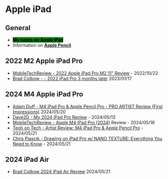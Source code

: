 # Apple iPad

## General

* [<mark style="background-color:green;">**My notes on Apple iPad**</mark>  ](7p-notes-apple-ipad.md)
* Information on [**Apple Pencil**](apple-pencil.md)&#x20;

## 2022 M2 Apple iPad Pro

* [MobileTechReview - 2022 Apple iPad Pro M2 11" Review](https://www.youtube.com/watch?v=Yp\_B3WcTFgk) - 2022/10/22
* [Brad Colbow - - 2022 iPad Pro 3 months later](https://www.youtube.com/watch?v=x6tUJt95N2Y) 2023/01/17&#x20;

## 2024 M4 Apple iPad Pro

* [Adam Duff - M4 iPad Pro & Apple Pencil Pro - PRO ARTIST Review (First Impressions)](https://www.youtube.com/watch?v=lIb6s8zEBLE) 2024/05/20
* [Dave2D - My 2024 iPad Pro Review](https://www.youtube.com/watch?v=bG2N4a0ir3A) - 2024/05/13
* [MobileTechReview - Apple M4 iPad Pro (2024)](https://www.youtube.com/watch?v=Wl7292aOPRA) Review - 2024/05/18
* [Teoh on Tech - Artist Review: M4 iPad Pro & Apple Pencil Pro](https://www.youtube.com/watch?v=guttCuXV8bA) - 2024/05/21
* [Chris Piascik - Drawing on iPad Pro w/ NANO TEXTURE: Everything You Need to Know](https://www.youtube.com/watch?v=KEq2Ybb8PKA) - 2024/05/21

## 2024 iPad Air

* [Brad Colbow 2024 iPad Air Review](https://www.youtube.com/watch?v=7l0eI3FQc60) 2024/05/21



